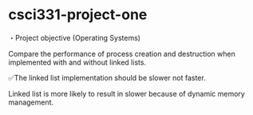 # csci331-project-one

・Project objective (Operating Systems)

Compare the performance of process creation and destruction when implemented with and without linked lists.



✅The linked list implementation should be slower not faster. 

Linked list is more likely to result in slower because of dynamic memory management.
